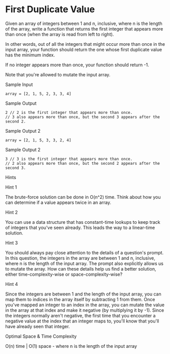 # First Duplicate Value

Given an array of integers between 1 and n, inclusive, where n is the length of the array, write a function that returns the first integer that appears more than once (when the array is read from left to right).

In other words, out of all the integers that might occur more than once in the input array, your function should return the one whose first duplicate value has the minimum index.

If no integer appears more than once, your function should return -1.

Note that you're allowed to mutate the input array.

Sample Input

```
array = [2, 1, 5, 2, 3, 3, 4]
```

Sample Output

```
2 // 2 is the first integer that appears more than once.
// 3 also appears more than once, but the second 3 appears after the second 2.
```

Sample Output 2

```
array = [2, 1, 5, 3, 3, 2, 4]
```

Sample Output 2

```
3 // 3 is the first integer that appears more than once.
// 2 also appears more than once, but the second 2 appears after the second 3.
```

Hints

Hint 1

The brute-force solution can be done in O(n^2) time. Think about how you can determine if a value appears twice in an array.

Hint 2

You can use a data structure that has constant-time lookups to keep track of integers that you've seen already. This leads the way to a linear-time solution.

Hint 3

You should always pay close attention to the details of a question's prompt. In this question, the integers in the array are between 1 and n, inclusive, where n is the length of the input array. The prompt also explicitly allows us to mutate the array. How can these details help us find a better solution, either time-complexity-wise or space-complexity-wise?

Hint 4

Since the integers are between 1 and the length of the input array, you can map them to indices in the array itself by subtracting 1 from them. Once you've mapped an integer to an index in the array, you can mutate the value in the array at that index and make it negative (by multiplying it by -1). Since the integers normally aren't negative, the first time that you encounter a negative value at the index that an integer maps to, you'll know that you'll have already seen that integer.

Optimal Space & Time Complexity

O(n) time | O(1) space - where n is the length of the input array
